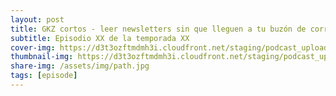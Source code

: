 ```yaml
---
layout: post
title: GKZ cortos - leer newsletters sin que lleguen a tu buzón de correo
subtitle: Episodio XX de la temporada XX
cover-img: https://d3t3ozftmdmh3i.cloudfront.net/staging/podcast_uploaded_episode/14743809/14743809-1691162008089-d71cc3ad271c5.jpg
thumbnail-img: https://d3t3ozftmdmh3i.cloudfront.net/staging/podcast_uploaded_episode/14743809/14743809-1691162008089-d71cc3ad271c5.jpg
share-img: /assets/img/path.jpg
tags: [episode]
---
```



